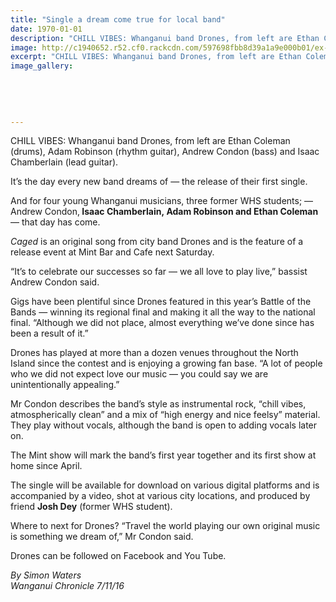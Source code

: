 ```yaml
---
title: "Single a dream come true for local band"
date: 1970-01-01
description: "CHILL VIBES: Whanganui band Drones, from left are Ethan Coleman (drums), Adam Robinson (rhythm guitar), Andrew Condon (bass) and Isaac Chamberlain (lead guitar)."
image: http://c1940652.r52.cf0.rackcdn.com/597698fbb8d39a1a9e000b01/ex-WHS-student-local-band-dream-come-true-7-NOv-2016.jpg
excerpt: "CHILL VIBES: Whanganui band Drones, from left are Ethan Coleman (drums), Adam Robinson (rhythm guitar), Andrew Condon (bass) and Isaac Chamberlain (lead guitar)."
image_gallery:
    
    
    
    
    
---
```


<p>CHILL VIBES: Whanganui band Drones, from left are Ethan Coleman (drums), Adam Robinson (rhythm guitar), Andrew Condon (bass) and Isaac Chamberlain (lead guitar).</p>
<p>It&rsquo;s the day every new band dreams of &mdash; the release of their first single.</p>
<p>And for four young Whanganui musicians, three former WHS students; &mdash; Andrew Condon,<strong> Isaac Chamberlain,&nbsp;</strong><strong>Adam Robinson and Ethan Coleman</strong> &mdash; that day has come.</p>
<p><em>Caged</em> is an original song from city band Drones and is the feature of a release event at Mint Bar and Cafe next Saturday.</p>
<p>&ldquo;It&rsquo;s to celebrate our successes so far &mdash; we all love to play live,&rdquo; bassist Andrew Condon said.</p>
<p>Gigs have been plentiful since Drones featured in this year&rsquo;s Battle of the Bands &mdash; winning its regional final and making it all the way to the national final. &ldquo;Although we did not place, almost everything we&rsquo;ve done since has been a result of it.&rdquo;</p>
<p>Drones has played at more than a dozen&nbsp;venues throughout the North Island since the contest and is enjoying a growing fan base. &ldquo;A lot of people who we did not expect love our music &mdash; you could say we are unintentionally appealing.&rdquo;</p>
<p>Mr Condon describes the band&rsquo;s style as instrumental rock, &ldquo;chill vibes, atmospherically clean&rdquo; and a mix of &ldquo;high energy and nice feelsy&rdquo; material. They play without vocals, although the band is open to adding vocals later on.&nbsp;</p>
<p>The Mint show will mark the band&rsquo;s first year together and its first show at home since April.</p>
<p>The single will be available for download on various digital platforms and is accompanied by a video, shot at various city locations, and produced by friend <strong>Josh Dey</strong> (former WHS student).</p>
<p>Where to next for Drones? &ldquo;Travel the world playing our own original music is something we dream of,&rdquo; Mr Condon said.</p>
<p>Drones can be followed on Facebook and You Tube.</p>
<p><em>By Simon Waters</em><br /><em>Wanganui Chronicle 7/11/16&nbsp;</em></p>

